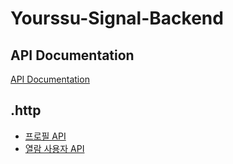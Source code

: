 # Yourssu-Signal-Backend

## API Documentation
[API Documentation](./src/main/resources/api/API_DOCUMENTATION.md)

## .http
- [프로필 API](src/main/resources/http/docs/profile.http)
- [열람 사용자 API](src/main/resources/http/docs/viewer.http)
